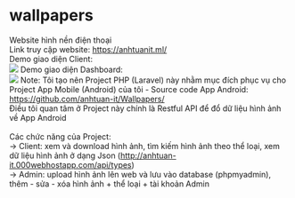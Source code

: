 # wallpapers
 Website hình nền điện thoại <br>
 Link truy cập website: https://anhtuanit.ml/ <br>
 Demo giao diện Client:<br>
 <img src="https://user-images.githubusercontent.com/66792742/87241478-cf707100-c44d-11ea-8639-516d30b05fbd.png">
 Demo giao diện Dashboard:<br>
 <img src="https://user-images.githubusercontent.com/66792742/87222108-38e37780-c39b-11ea-935e-93ecb4f89a36.png">
 Note: Tôi tạo nên Project PHP (Laravel) này nhằm mục đích phục vụ cho Project App Mobile (Android) của tôi - Source code App Android: https://github.com/anhtuan-it/Wallpapers/ <br>
 Điều tôi quan tâm ở Project này chính là Restful API để đổ dữ liệu hình ảnh về App Android <br><br>
 Các chức năng của Project: <br>
 -> Client: xem và download hình ảnh, tìm kiếm hình ảnh theo thể loại, xem dữ liệu hình ảnh ở dạng Json (http://anhtuan-it.000webhostapp.com/api/types) <br>
 -> Admin: upload hình ảnh lên web và lưu vào database (phpmyadmin), thêm - sửa - xóa hình ảnh + thể loại + tài khoản Admin
 
